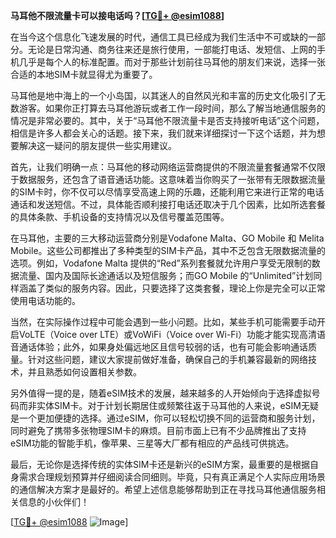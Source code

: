 **马耳他不限流量卡可以接电话吗？[[TG💪+ @esim1088](https://t.me/s/esim1088)]**

在当今这个信息化飞速发展的时代，通信工具已经成为我们生活中不可或缺的一部分。无论是日常沟通、商务往来还是旅行使用，一部能打电话、发短信、上网的手机几乎是每个人的标准配置。而对于那些计划前往马耳他的朋友们来说，选择一张合适的本地SIM卡就显得尤为重要了。

马耳他是地中海上的一个小岛国，以其迷人的自然风光和丰富的历史文化吸引了无数游客。如果你正打算去马耳他游玩或者工作一段时间，那么了解当地通信服务的情况是非常必要的。其中，关于“马耳他不限流量卡是否支持接听电话”这个问题，相信是许多人都会关心的话题。接下来，我们就来详细探讨一下这个话题，并为想要解决这一疑问的朋友提供一些实用建议。

首先，让我们明确一点：马耳他的移动网络运营商提供的不限流量套餐通常不仅限于数据服务，还包含了语音通话功能。这意味着当你购买了一张带有无限数据流量的SIM卡时，你不仅可以尽情享受高速上网的乐趣，还能利用它来进行正常的电话通话和发送短信。不过，具体能否顺利接打电话还取决于几个因素，比如所选套餐的具体条款、手机设备的支持情况以及信号覆盖范围等。

在马耳他，主要的三大移动运营商分别是Vodafone Malta、GO Mobile 和 Melita Mobile。这些公司都推出了多种类型的SIM卡产品，其中不乏包含无限数据流量的选项。例如，Vodafone Malta 提供的“Red”系列套餐就允许用户享受无限制的数据流量、国内及国际长途通话以及短信服务；而GO Mobile 的“Unlimited”计划同样涵盖了类似的服务内容。因此，只要选择了这类套餐，理论上你是完全可以正常使用电话功能的。

当然，在实际操作过程中可能会遇到一些小问题。比如，某些手机可能需要手动开启VoLTE（Voice over LTE）或VoWiFi（Voice over Wi-Fi）功能才能实现高清语音通话体验；此外，如果身处偏远地区且信号较弱的话，也有可能会影响通话质量。针对这些问题，建议大家提前做好准备，确保自己的手机兼容最新的网络技术，并且熟悉如何设置相关参数。

另外值得一提的是，随着eSIM技术的发展，越来越多的人开始倾向于选择虚拟号码而非实体SIM卡。对于计划长期居住或频繁往返于马耳他的人来说，eSIM无疑是一个更加便捷的选择。通过eSIM，你可以轻松切换不同的运营商和服务计划，同时避免了携带多张物理SIM卡的麻烦。目前市面上已有不少品牌推出了支持eSIM功能的智能手机，像苹果、三星等大厂都有相应的产品线可供挑选。

最后，无论你是选择传统的实体SIM卡还是新兴的eSIM方案，最重要的是根据自身需求合理规划预算并仔细阅读合同细则。毕竟，只有真正满足个人实际应用场景的通信解决方案才是最好的。希望上述信息能够帮助到正在寻找马耳他通信服务相关信息的小伙伴们！

[[TG💪+ @esim1088](https://t.me/s/esim1088) ![Image](https://i.postimg.cc/4NQfJmqS/Snipaste-2025-05-13-00-14-12.png)]